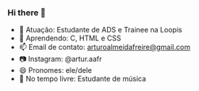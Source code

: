 ### Hi there 👋

- 🔭 Atuação: Estudante de ADS e Trainee na Loopis
- 🌱 Aprendendo: C, HTML e CSS
- 📫 Email de contato: arturoalmeidafreire@gmail.com
- 📷 Instagram: @artur.aafr
- 😄 Pronomes: ele/dele
- 🎸 No tempo livre: Estudante de música
